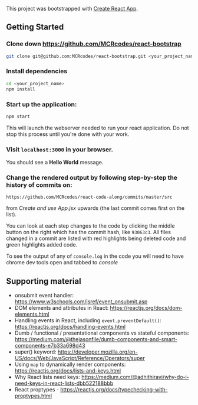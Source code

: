 This project was bootstrapped with [Create React App](https://github.com/facebook/create-react-app).

## Getting Started

### Clone down https://github.com/MCRcodes/react-bootstrap

```bash
git clone git@github.com:MCRcodes/react-bootstrap.git <your_project_name>
```

### Install dependencies

```bash
cd <your_project_name>
npm install
```

### Start up the application:

```bash
npm start
```

This will launch the webserver needed to run your react application. Do not stop this process until you're done with your work.

### Visit `localhost:3000` in your browser.

You should see a **Hello World** message.

### Change the rendered output by following step-by-step the history of commits on:

    https://github.com/MCRcodes/react-code-along/commits/master/src

from _Create and use App.jsx_ upwards (the last commit comes first on the list).

You can look at each step changes to the code by clicking the middle button on the right which has the commit hash, like `93063c3`. All files changed in a commit are listed with red highlights being deleted code and green highlights added code.

To see the output of any of `console.log` in the code you will need to have chrome dev tools open and tabbed to _console_

## Supporting material

- onsubmit event handler: https://www.w3schools.com/jsref/event_onsubmit.asp
- DOM elements and attributes in React: https://reactjs.org/docs/dom-elements.html
- Handling events in React, including `event.preventDefault()`: https://reactjs.org/docs/handling-events.html
- Dumb / functional / presentational components vs stateful components: https://medium.com/@thejasonfile/dumb-components-and-smart-components-e7b33a698d43
- super() keyword: https://developer.mozilla.org/en-US/docs/Web/JavaScript/Reference/Operators/super
- Using `map` to dynamically render components: https://reactjs.org/docs/lists-and-keys.html
- Why React lists need keys: https://medium.com/@adhithiravi/why-do-i-need-keys-in-react-lists-dbb522188bbb
- React proptypes - https://reactjs.org/docs/typechecking-with-proptypes.html
